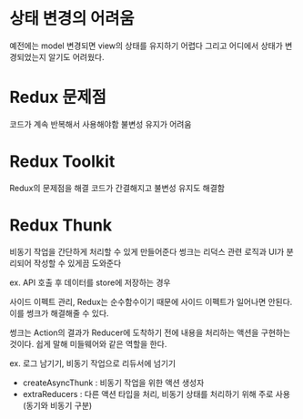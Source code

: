 # 상태 변경의 어려움
예전에는 model 변경되면 view의 상태를 유지하기 어렵다
그리고 어디에서 상태가 변경되었는지 알기도 어려웠다.

# Redux 문제점
코드가 계속 반복해서 사용해야함
불변성 유지가 어려움

# Redux Toolkit
Redux의 문제점을 해결
코드가 간결해지고
불변성 유지도 해결함

# Redux Thunk
비동기 작업을 간단하게 처리할 수 있게 만들어준다
썽크는 리덕스 관련 로직과 UI가 분리되어 작성할 수 있게끔 도와준다

ex. API 호출 후 데이터를 store에 저장하는 경우

사이드 이펙트 관리, Redux는 순수함수이기 때문에 사이드 이펙트가 일어나면 안된다.
이를 썽크가 해결해줄 수 있다.

썽크는 Action의 결과가 Reducer에 도착하기 전에 내용을 처리하는 액션을 구현하는 것이다.
쉽게 말해 미들웨어와 같은 역할을 한다.

ex. 로그 남기기, 비동기 작업으로 리듀서에 넘기기

- createAsyncThunk : 비동기 작업을 위한 액션 생성자
- extraReducers : 다른 액션 타입을 처리, 비동기 상태를 처리하기 위해 주로 사용(동기와 비동기 구분)